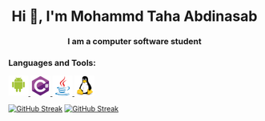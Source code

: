 <h1 align="center">Hi 👋, I'm Mohammd Taha Abdinasab</h1>
<h3 align="center">I am a computer software student</h3>

<h3 align="left">Languages and Tools:</h3>
<p align="left"> <a href="https://developer.android.com" target="_blank" rel="noreferrer"> <img src="https://raw.githubusercontent.com/devicons/devicon/master/icons/android/android-original-wordmark.svg" alt="android" width="40" height="40"/> </a> <a href="https://www.w3schools.com/cs/" target="_blank" rel="noreferrer"> <img src="https://raw.githubusercontent.com/devicons/devicon/master/icons/csharp/csharp-original.svg" alt="csharp" width="40" height="40"/> </a> <a href="https://www.java.com" target="_blank" rel="noreferrer"> <img src="https://raw.githubusercontent.com/devicons/devicon/master/icons/java/java-original.svg" alt="java" width="40" height="40"/> </a> <a href="https://www.linux.org/" target="_blank" rel="noreferrer"> <img src="https://raw.githubusercontent.com/devicons/devicon/master/icons/linux/linux-original.svg" alt="linux" width="40" height="40"/> </a> </p>

<a href="https://git.io/streak-stats"><img src="https://streak-stats.demolab.com?user=mohammdtahaabdinasab&theme=horizon&mode=weekly" alt="GitHub Streak" /></a>
[![GitHub Streak](https://streak-stats.demolab.com?user=mohammdtahaabdinasab&theme=horizon&mode=weekly)](https://git.io/streak-stats)
